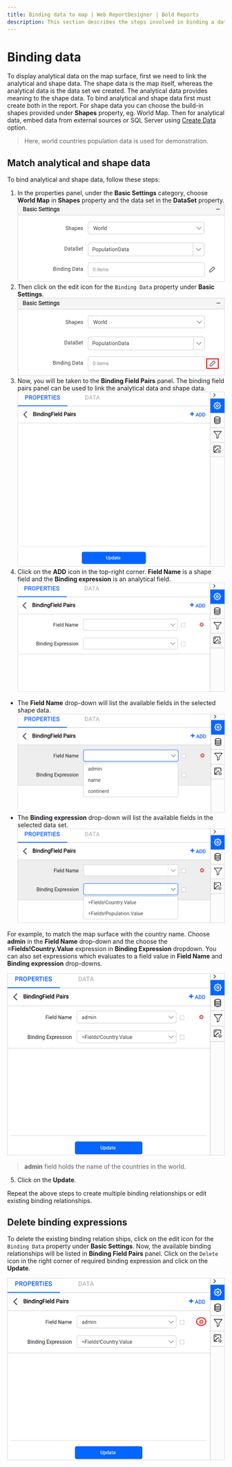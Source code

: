 ```yaml
---
title: Binding data to map | Web ReportDesigner | Bold Reports
description: This section describes the steps involved in binding a data to map report item with Bold Report Designer.
---
```


# Binding data

To display analytical data on the map surface, first we need to link the analytical and shape data. The shape data is the map itself, whereas the analytical data is the data set we created. The analytical data provides meaning to the shape data. To bind analytical and shape data first must create both in the report. For shape data you can choose the build-in shapes provided under **Shapes** property, eg. World Map. Then for analytical data, embed data from external sources or SQL Server using [Create Data](./../../../manage-data/dataset/create-an-embedded-dataset/) option.
> Here, world countries population data is used for demonstration.

## Match analytical and shape data

To bind analytical and shape data, follow these steps:

1. In the properties panel, under the **Basic Settings** category, choose **World Map** in **Shapes** property and the data set in the **DataSet** property.
![Set shape data and analytical data](/static/assets/on-premise/images/report-designer/report-items/map/binding-data/select-shape-and-dataset.png '#width=385px')
2. Then click on the edit icon for the `Binding Data` property under **Basic Settings**.
![Edit analytical and spatial link](/static/assets/on-premise/images/report-designer/report-items/map/binding-data/edit-icon.png '#width=385px')
3. Now, you will be taken to the **Binding Field Pairs** panel. The binding field pairs panel can be used to link the analytical data and shape data.
![Edit analytical and spatial link](/static/assets/on-premise/images/report-designer/report-items/map/binding-data/binding-field-pairs-panel.png '#width=385px')
4. Click on the **ADD** icon in the top-right corner. **Field Name** is a shape field and the **Binding expression** is an analytical field.
![Add new binding expression](/static/assets/on-premise/images/report-designer/report-items/map/binding-data/add-binding-expression.png '#width=385px')
* The **Field Name** drop-down will list the available fields in the selected shape data.
![Field name](/static/assets/on-premise/images/report-designer/report-items/map/binding-data/field-name-drop-down.png '#width=385px')
* The **Binding expression** drop-down will list the available fields in the selected data set.
![Binding expression](/static/assets/on-premise/images/report-designer/report-items/map/binding-data/binding-expression.png '#width=385px')

For example, to match the map surface with the country name. Choose **admin** in the **Field Name** drop-down and the choose the **=Fields!Country.Value** expression in **Binding Expression** dropdown. You can also set expressions which evaluates to a field value in **Field Name** and **Binding expression** drop-downs.

![Link shape and analytical data](/static/assets/on-premise/images/report-designer/report-items/map/binding-data/link-shape-analytical.png '#width=385px')

> **admin** field holds the name of the countries in the world.

5. Click on the **Update**.

Repeat the above steps to create multiple binding relationships or edit existing binding relationships.

## Delete binding expressions

To delete the existing binding relation ships, click on the edit icon for the `Binding Data` property under **Basic Settings**. Now, the available binding relationships will be listed in **Binding Field Pairs** panel. Click on the `Delete` icon in the right corner of required binding expression and click on the **Update**.

![Delete binding expression](/static/assets/on-premise/images/report-designer/report-items/map/binding-data/delet-binding-expression.png '#width=385px')